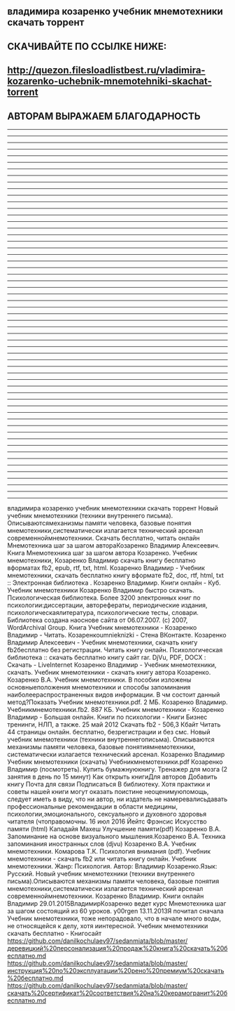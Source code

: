 владимира козаренко учебник мнемотехники скачать торрент
--------------------------------------------------
СКАЧИВАЙТЕ ПО ССЫЛКЕ НИЖЕ:
--------------------------------------------------
http://quezon.filesloadlistbest.ru/vladimira-kozarenko-uchebnik-mnemotehniki-skachat-torrent
--------------------------------------------------
АВТОРАМ ВЫРАЖАЕМ БЛАГОДАРНОСТЬ
--------------------------------------------------
--------------------------------------------------
--------------------------------------------------
--------------------------------------------------
--------------------------------------------------
--------------------------------------------------
--------------------------------------------------
--------------------------------------------------
--------------------------------------------------
--------------------------------------------------
--------------------------------------------------
--------------------------------------------------
--------------------------------------------------
--------------------------------------------------
--------------------------------------------------
--------------------------------------------------
--------------------------------------------------
--------------------------------------------------
--------------------------------------------------
--------------------------------------------------
--------------------------------------------------
--------------------------------------------------
--------------------------------------------------
--------------------------------------------------
--------------------------------------------------
--------------------------------------------------
--------------------------------------------------
--------------------------------------------------
--------------------------------------------------
--------------------------------------------------
--------------------------------------------------
--------------------------------------------------
--------------------------------------------------
--------------------------------------------------
--------------------------------------------------
--------------------------------------------------
--------------------------------------------------
--------------------------------------------------
--------------------------------------------------
--------------------------------------------------
--------------------------------------------------
--------------------------------------------------
--------------------------------------------------
--------------------------------------------------
--------------------------------------------------
--------------------------------------------------
--------------------------------------------------
--------------------------------------------------
--------------------------------------------------
--------------------------------------------------
--------------------------------------------------
--------------------------------------------------
--------------------------------------------------
--------------------------------------------------
--------------------------------------------------
--------------------------------------------------
--------------------------------------------------
--------------------------------------------------
владимира козаренко учебник мнемотехники скачать торрент Новый учебник мнемотехники (техники внутреннего письма). Описываютсямеханизмы памяти человека, базовые понятия мнемотехники,систематически излагается технический арсенал современноймнемотехники. Скачать бесплатно, читать онлайн Мнемотехника шаг за шагом автораКозаренко Владимир Алексеевич. Книга Мнемотехника шаг за шагом автора Козаренко. Учебник мнемотехники, Козаренко Владимир  скачать книгу бесплатно вформатах fb2, epub, rtf, txt, html. Козаренко Владимир - Учебник мнемотехники, скачать бесплатно книгу вформате fb2, doc, rtf, html, txt :: Электронная библиотека . Козаренко Владимир. Книги онлайн - Куб. Учебник мнемотехники  Козаренко Владимир  быстро скачать. Психологическая библиотека. Более 3200 электронных книг по психологии:диссертации, авторефераты, периодические издания, психологическаялитература, психологические тесты, словари. Библиотека создана наоснове сайта  от 06.07.2007. (c) 2007, WordArchival Group. Книга Учебник мнемотехники - Козаренко Владимир - Читать. Козаренкоumnieknizki - Стена  ВКонтакте. Козаренко Владимир Алексеевич - Учебник мнемотехники, скачать книгу fb2бесплатно без регистрации. Читать книгу онлайн. Психологическая библиотека :: скачать бесплатно книгу сайт rar. DjVu, PDF, DOCX  : Скачать  - LiveInternet
Козаренко Владимир - Учебник мнемотехники, скачать. Учебник мнемотехники - скачать книгу автора Козаренко. Козаренко В.А. Учебник мнемотехники. В пособии изложены основныеположения мнемотехники и способы запоминания наиболеераспространенных видов информации. В чм состоит данный метод?Показать  Учебник мнемотехники.pdf. 2 МБ. Козаренко Владимир. Учебникмнемотехники.fb2. 887 КБ. Учебник мнемотехники - Козаренко Владимир - Большая онлайн. Книги по психологии - Книги  Бизнес тренинги, НЛП, а также. 25 май 2012  Cкачать fb2 - 506,3 Кбайт Читать 44 страницы онлайн. бесплатно, безрегистрации и без смс. Новый учебник мнемотехники (техники внутреннегописьма). Описываются механизмы памяти человека, базовые понятиямнемотехники, систематически излагается технический арсенал. Козаренко Владимир  Учебник мнемотехники (скачать)  Учебникмнемотехники.pdf  Козаренко Владимир (посмотреть). Купить бумажнуюкнигу. Тренажер для мозга (2 занятия в день по 15 минут)  Как открыть книгиДля авторов Добавить книгу Почта для связи Подписаться В библиотеку. Хотя практики и советы нашей книги могут оказать поистине неоценимуюпомощь, следует иметь в виду, что ни автор, ни издатель не намеревалисьдавать профессиональные рекомендации в области медицины, психологии,эмоционального, сексуального и духовного здоровья читателя (чтоправомочны. 16 июл 2016  Йейтс Фрэнсиc Искусство памяти (html) Кападайя Махеш Улучшение памяти(pdf) Козаренко В.А. Запоминание на основе визуального мышления.Козаренко В.А. Техника запоминания иностранных слов (djvu) Козаренко В.А. Учебник мнемотехники. Комарова Т.К. Психология внимания (pdf). Учебник мнемотехники - скачать fb2 или читать книгу онлайн. Учебник мнемотехники. Жанр: Психология. Автор: Владимир Козаренко.Язык: Русский. Новый учебник мнемотехники (техники внутреннего письма).Описываются механизмы памяти человека, базовые понятия мнемотехники,систематически излагается технический арсенал современноймнемотехники. Козаренко Владимир. Книги онлайн  Владимир  29.01.2015ВладимирКозаренко ведет курс Мнемотехника шаг за шагом состоящий из 60 уроков. y00rgen  13.11.2013Я почитал сначала Учебник мнемотехники, тоже непорадовало, что в начале много воды, не относящейся к делу, хотя иинтересной. Учебник мнемотехники  скачать бесплатно - Книгосайт
https://github.com/danilkochulaev97/sedanmiata/blob/master/деревицкий%20персонализация%20продаж%20книга%20скачать%20бесплатно.md
https://github.com/danilkochulaev97/sedanmiata/blob/master/инструкция%20по%20эксплуатации%20рено%20премиум%20скачать%20бесплатно.md
https://github.com/danilkochulaev97/sedanmiata/blob/master/скачать%20сертификат%20соответствия%20на%20керамогранит%20бесплатно.md